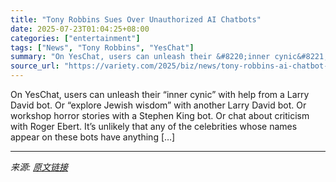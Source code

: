 ```yaml
---
title: "Tony Robbins Sues Over Unauthorized AI Chatbots"
date: 2025-07-23T01:04:25+08:00
categories: ["entertainment"]
tags: ["News", "Tony Robbins", "YesChat"]
summary: "On YesChat, users can unleash their &#8220;inner cynic&#8221; with help from a Larry David bot. Or &#8220;explore Jewish wisdom&#8221; with another Larry David bot. Or workshop horror stories with a S"
source_url: "https://variety.com/2025/biz/news/tony-robbins-ai-chatbot-yeschat-lawsuit-1236467440/"
---
```


On YesChat, users can unleash their &#8220;inner cynic&#8221; with help from a Larry David bot. Or &#8220;explore Jewish wisdom&#8221; with another Larry David bot. Or workshop horror stories with a Stephen King bot. Or chat about criticism with Roger Ebert. It&#8217;s unlikely that any of the celebrities whose names appear on these bots have anything [&#8230;]

---

*来源: [原文链接](https://variety.com/2025/biz/news/tony-robbins-ai-chatbot-yeschat-lawsuit-1236467440/)*
